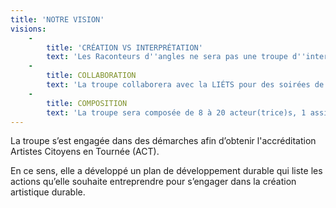 ```yaml
---
title: 'NOTRE VISION'
visions:
    -
        title: 'CRÉATION VS INTERPRÉTATION'
        text: 'Les Raconteurs d''angles ne sera pas une troupe d''interprétation qui se base sur un texte déjà écrit. Les membres le créeront entièrement au cours de l''année. Ainsi, leurs voix pourront être entendues sur divers sujets et sous la forme souhaitée.'
    -
        title: COLLABORATION
        text: 'La troupe collaborera avec la LIÉTS pour des soirées de théâtre improvisé, Radio Sans Génie pour leur expérience en technique de scène, l’Exutoire pour l''écriture et la captation des quatre spectacles ainsi que MusiqueÉTS pour la bande son.'
    -
        title: COMPOSITION
        text: 'La troupe sera composée de 8 à 20 acteur(trice)s, 1 assistant(e) à la metteure en scène professionnelle et d''autres personnes s''ajouteront pour la conception des décors, costumes, accessoires ainsi qu’à la régie pour l’éclairage et le son.'
---
```


La troupe s’est engagée dans des démarches afin d’obtenir l'accréditation Artistes Citoyens en Tournée (ACT).

En ce sens, elle a développé un plan de développement durable qui liste les actions qu’elle souhaite entreprendre pour s’engager dans la création artistique durable.